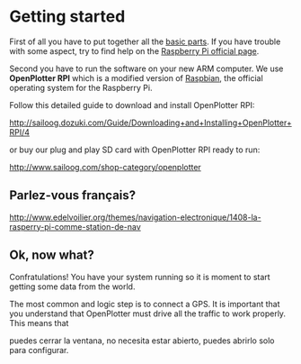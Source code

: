 # Getting started


First of all you have to put together all the [basic parts](required.md). If you have trouble with some aspect, try to find help on the [Raspberry Pi official page](https://www.raspberrypi.org/help/).

Second you have to run the software on your new ARM computer. We use **OpenPlotter RPI** which is a modified version of [Raspbian](https://www.raspbian.org/), the official operating system for the Raspberry Pi.

Follow this detailed guide to download and install OpenPlotter RPI:

http://sailoog.dozuki.com/Guide/Downloading+and+Installing+OpenPlotter+RPI/4

or buy our plug and play SD card with OpenPlotter RPI ready to run:

http://www.sailoog.com/shop-category/openplotter



## Parlez-vous français?
http://www.edelvoilier.org/themes/navigation-electronique/1408-la-rasperry-pi-comme-station-de-nav


## Ok, now what?

Confratulations! You have your system running so it is moment to start getting some data from the world. 

The most common and logic step is to connect a GPS. It is important that you understand that OpenPlotter must drive all the traffic to work properly. This means that 


puedes cerrar la ventana, no necesita estar abierto, puedes abrirlo solo para configurar.